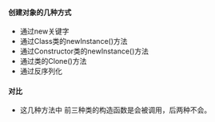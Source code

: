 #### 创建对象的几种方式
* 通过new关键字
* 通过Class类的newInstance()方法
* 通过Constructor类的newInstance()方法
* 通过类的Clone()方法
* 通过反序列化
#### 对比
* 这几种方法中 前三种类的构造函数是会被调用，后两种不会。
